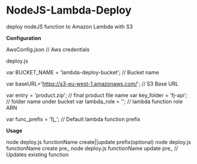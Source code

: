 # NodeJS-Lambda-Deploy
deploy nodeJS function to Amazon Lambda with S3
 
**Configuration**


AwsConfig.json  // Aws credentials

deploy.js


var BUCKET_NAME = 'lambda-deploy-bucket'; // Bucket name

var baseURL='https://s3-eu-west-1.amazonaws.com/'; // S3 Base URL

var entry = 'product.zip'; // final product file name
var key_folder = 'fj-api'; // folder name under bucket
var lambda_role = ''; // lambda function role ARN

var func_prefix = 'fj_'; // Default lambda function prefix
 
**Usage**

node deploy.js functionName create||update prefix(optional)
node deploy.js functionName create pre_
node deploy.js functionName update pre_  // Updates existing function

